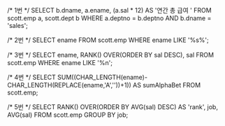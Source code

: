 /* 1번 */
SELECT b.dname, a.ename, (a.sal * 12) AS '연간 총 급여 '
  FROM scott.emp a, scott.dept b
 WHERE a.deptno = b.deptno
   AND b.dname = 'sales';
   
/* 2번 */
SELECT ename
  FROM scott.emp
 WHERE ename LIKE '%s%';
 
/* 3번 */
SELECT ename, RANK() OVER(ORDER BY sal DESC), sal
  FROM scott.emp
 WHERE ename LIKE '%n';
 
/* 4번 */
SELECT SUM((CHAR_LENGTH(ename)-CHAR_LENGTH(REPLACE(ename,'A',''))+1)) AS sumAlphaBet
  FROM scott.emp;
  
/* 5번 */
SELECT RANK() OVER(ORDER BY AVG(sal) DESC) AS 'rank', job, AVG(sal)
  FROM scott.emp
       GROUP BY job;